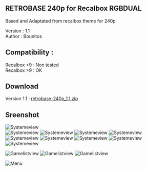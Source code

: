 RETROBASE 240p for Recalbox RGBDUAL
--------------------------------------------------------------------
Based and Adaptated from recalbox theme for 240p

Version : 1.1  
Author : Bounitos

## Compatibility : 
Recalbox <9 : Non tested  
Recalbox >9 : OK  

## Download
Version 1.1 : [retrobase-240p_1.1.zip](https://drive.google.com/file/d/1a8nbyjQuNKr9gG9lvxDUr0wbupZPiSYz/view?usp=drive_link)


## Sreenshot
![Systemeview](https://github.com/BenoitBounar/Theme-Retrobase240p/blob/main/Screenshots/240p/v1.1/Systemview.png?raw=true)  
![Systemeview](https://github.com/BenoitBounar/Theme-Retrobase240p/blob/main/Screenshots/240p/v1.1/Systemview_allgames.png?raw=true)
![Systemeview](https://github.com/BenoitBounar/Theme-Retrobase240p/blob/main/Screenshots/240p/v1.1/Systemview_Atari2600.png?raw=true)
![Systemeview](https://github.com/BenoitBounar/Theme-Retrobase240p/blob/main/Screenshots/240p/v1.1/Systemview_Atari-lynx.png?raw=true)
![Systemeview](https://github.com/BenoitBounar/Theme-Retrobase240p/blob/main/Screenshots/240p/v1.1/Systemview_Dreamcast.png?raw=true)
![Systemeview](https://github.com/BenoitBounar/Theme-Retrobase240p/blob/main/Screenshots/240p/v1.1/Systemview_Game-boy.png?raw=true)
![Systemeview](https://github.com/BenoitBounar/Theme-Retrobase240p/blob/main/Screenshots/240p/v1.1/Systemview_Megadrive.png?raw=true)
![Systemeview](https://github.com/BenoitBounar/Theme-Retrobase240p/blob/main/Screenshots/240p/v1.1/Systemview_Nintendo64.png?raw=true)
![Systemeview](https://github.com/BenoitBounar/Theme-Retrobase240p/blob/main/Screenshots/240p/v1.1/Systemview_Sega-saturn.png?raw=true) 
![Systemeview](https://github.com/BenoitBounar/Theme-Retrobase240p/blob/main/Screenshots/240p/v1.1/Systemview_Vectrex.png?raw=true)  

![Gamelistview](https://github.com/BenoitBounar/Theme-Retrobase240p/blob/main/Screenshots/240p/v1.1/Gamelist.png?raw=true) 
![Gamelistview](https://github.com/BenoitBounar/Theme-Retrobase240p/blob/main/Screenshots/240p/v1.1/Gamelist2.png?raw=true) 
![Gamelistview](https://github.com/BenoitBounar/Theme-Retrobase240p/blob/main/Screenshots/240p/v1.1/Gamelist3.png?raw=true) 

![Menu](https://github.com/BenoitBounar/Theme-Retrobase240p/blob/main/Screenshots/240p/v1.1/Menu.png?raw=true) 

